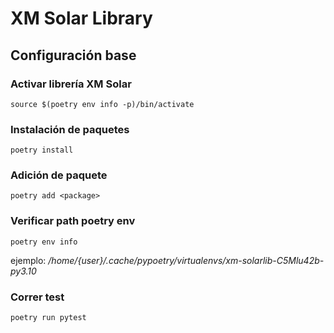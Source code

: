 # XM Solar Library

## Configuración base

### Activar librería XM Solar

```source $(poetry env info -p)/bin/activate```

### Instalación de paquetes

```poetry install```

### Adición de paquete

```poetry add <package>```

### Verificar path poetry env

```poetry env info```

ejemplo: */home/{user}/.cache/pypoetry/virtualenvs/xm-solarlib-C5Mlu42b-py3.10*

### Correr test

```poetry run pytest```
